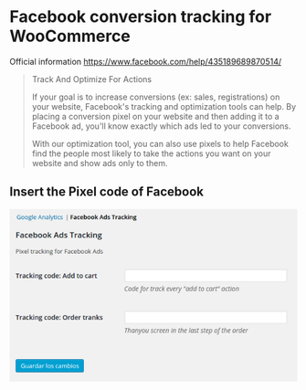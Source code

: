 # Facebook conversion tracking for WooCommerce

Official information https://www.facebook.com/help/435189689870514/


> Track And Optimize For Actions
>
> If your goal is to increase conversions (ex: sales, registrations) on your website, Facebook's tracking and optimization tools can help. By placing a conversion pixel on your website and then adding it to a Facebook ad, you'll know exactly which ads led to your conversions.
>
> With our optimization tool, you can also use pixels to help Facebook find the people most likely to take the actions you want on your website and show ads only to them.


## Insert the Pixel code of Facebook

![At WooCommerce integration screen](https://raw.githubusercontent.com/33themes/WooCommerce-Facebook-Ads-Tracking/master/assets/screen1.png)